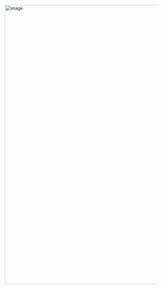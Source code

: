 <img width="1245" height="919" alt="image" src="https://github.com/user-attachments/assets/936ed113-490f-4bbc-ab34-1df0558262af" />
